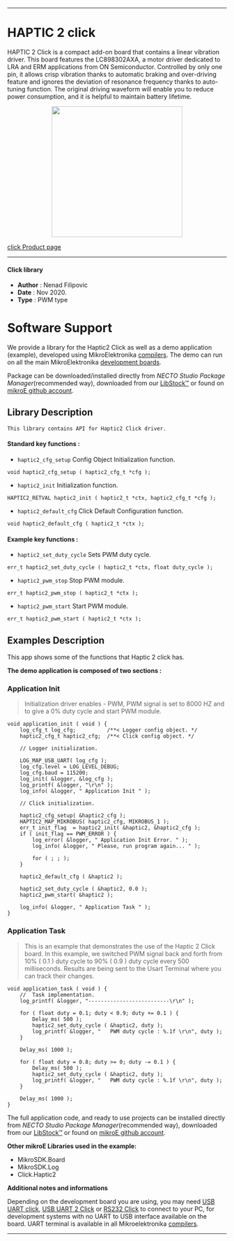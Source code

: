 
---
# HAPTIC 2 click

HAPTIC 2 Click is a compact add-on board that contains a linear vibration driver. This board features the LC898302AXA, a motor driver dedicated to LRA and ERM applications from ON Semiconductor. Controlled by only one pin, it allows crisp vibration thanks to automatic braking and over-driving feature and ignores the deviation of resonance frequency thanks to auto-tuning function. The original driving waveform will enable you to reduce power consumption, and it is helpful to maintain battery lifetime. 

<p align="center">
  <img src="https://download.mikroe.com/images/click_for_ide/haptic2_click.png" height=300px>
</p>

[click Product page](https://www.mikroe.com/haptic-2-click)

---


#### Click library

- **Author**        : Nenad Filipovic
- **Date**          : Nov 2020.
- **Type**          : PWM type


# Software Support

We provide a library for the Haptic2 Click
as well as a demo application (example), developed using MikroElektronika
[compilers](https://www.mikroe.com/necto-studio).
The demo can run on all the main MikroElektronika [development boards](https://www.mikroe.com/development-boards).

Package can be downloaded/installed directly from *NECTO Studio Package Manager*(recommended way), downloaded from our [LibStock&trade;](https://libstock.mikroe.com) or found on [mikroE github account](https://github.com/MikroElektronika/mikrosdk_click_v2/tree/master/clicks).

## Library Description

```
This library contains API for Haptic2 Click driver.
```

#### Standard key functions :

- `haptic2_cfg_setup` Config Object Initialization function.
```
void haptic2_cfg_setup ( haptic2_cfg_t *cfg );
```

- `haptic2_init` Initialization function.
```
HAPTIC2_RETVAL haptic2_init ( haptic2_t *ctx, haptic2_cfg_t *cfg );
```

- `haptic2_default_cfg` Click Default Configuration function.
```
void haptic2_default_cfg ( haptic2_t *ctx );
```

#### Example key functions :

- `haptic2_set_duty_cycle` Sets PWM duty cycle.
```
err_t haptic2_set_duty_cycle ( haptic2_t *ctx, float duty_cycle );
```

- `haptic2_pwm_stop` Stop PWM module.
```
err_t haptic2_pwm_stop ( haptic2_t *ctx );
```

- `haptic2_pwm_start` Start PWM module.
```
err_t haptic2_pwm_start ( haptic2_t *ctx );
```

## Examples Description

This app shows some of the functions that Haptic 2 click has.

**The demo application is composed of two sections :**

### Application Init

> Initialization driver enables - PWM, 
> PWM signal is set to 8000 HZ and to give a 0% duty cycle 
> and start PWM module.

```
void application_init ( void ) {
    log_cfg_t log_cfg;          /**< Logger config object. */
    haptic2_cfg_t haptic2_cfg;  /**< Click config object. */

    // Logger initialization.

    LOG_MAP_USB_UART( log_cfg );
    log_cfg.level = LOG_LEVEL_DEBUG;
    log_cfg.baud = 115200;
    log_init( &logger, &log_cfg );
    log_printf( &logger, "\r\n" );
    log_info( &logger, " Application Init " );

    // Click initialization.

    haptic2_cfg_setup( &haptic2_cfg );
    HAPTIC2_MAP_MIKROBUS( haptic2_cfg, MIKROBUS_1 );
    err_t init_flag  = haptic2_init( &haptic2, &haptic2_cfg );
    if ( init_flag == PWM_ERROR ) {
        log_error( &logger, " Application Init Error. " );
        log_info( &logger, " Please, run program again... " );

        for ( ; ; );
    }

    haptic2_default_cfg ( &haptic2 );

    haptic2_set_duty_cycle ( &haptic2, 0.0 );
    haptic2_pwm_start( &haptic2 );

    log_info( &logger, " Application Task " );
}
```

### Application Task

> This is an example that demonstrates the use of the Haptic 2 Click board.
> In this example, we switched PWM signal back and forth 
> from 10% ( 0.1 ) duty cycle to 90% ( 0.9 ) duty cycle every 500 milliseconds.
> Results are being sent to the Usart Terminal where you can track their changes.

```
void application_task ( void ) {
    //  Task implementation.
    log_printf( &logger, "--------------------------\r\n" );
    
    for ( float duty = 0.1; duty < 0.9; duty += 0.1 ) {
        Delay_ms( 500 );
        haptic2_set_duty_cycle ( &haptic2, duty );
        log_printf( &logger, "   PWM duty cycle : %.1f \r\n", duty );
    }

    Delay_ms( 1000 );

    for ( float duty = 0.8; duty >= 0; duty -= 0.1 ) {
        Delay_ms( 500 );
        haptic2_set_duty_cycle ( &haptic2, duty );
        log_printf( &logger, "   PWM duty cycle : %.1f \r\n", duty );
    }

    Delay_ms( 1000 );
}
```

The full application code, and ready to use projects can be installed directly from *NECTO Studio Package Manager*(recommended way), downloaded from our [LibStock&trade;](https://libstock.mikroe.com) or found on [mikroE github account](https://github.com/MikroElektronika/mikrosdk_click_v2/tree/master/clicks).

**Other mikroE Libraries used in the example:**

- MikroSDK.Board
- MikroSDK.Log
- Click.Haptic2

**Additional notes and informations**

Depending on the development board you are using, you may need
[USB UART click](https://www.mikroe.com/usb-uart-click),
[USB UART 2 Click](https://www.mikroe.com/usb-uart-2-click) or
[RS232 Click](https://www.mikroe.com/rs232-click) to connect to your PC, for
development systems with no UART to USB interface available on the board. UART
terminal is available in all Mikroelektronika
[compilers](https://shop.mikroe.com/compilers).

---
